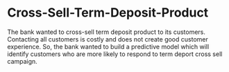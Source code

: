# Cross-Sell-Term-Deposit-Product
The bank wanted to cross-sell term deposit product to its customers. Contacting all customers is costly and does not create good customer experience. So, the bank wanted to build a predictive model which will identify customers who are more likely to respond to term deport cross sell campaign.
